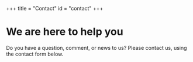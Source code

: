 +++
title = "Contact"
id = "contact"
+++

# We are here to help you

Do you have a question, comment, or news to us? Please contact us, using the contact form below.
